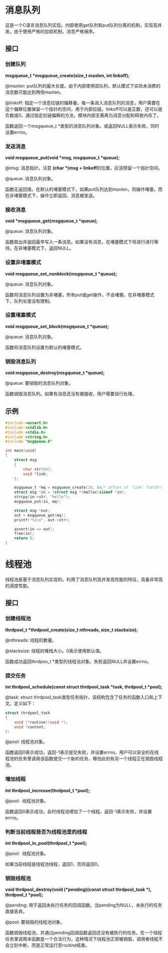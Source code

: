 # 消息队列
这是一个C语言消息队列实现。内部使用get队列和put队列分离的机制，实现高并发。由于使用严格的加锁机制，消息严格保序。
## 接口
### 创建队列
**msgqueue_t \*msgqueue_create(size_t maxlen, int linkoff);**  

@maxlen: put队列的最大长度。由于内部使用双队列，默认模式下实际未消费的消息数可能达到两倍maxlen。  

@linkoff: 指定一个消息拉链的偏移量。每一条进入消息队列的消息，用户需要在这个偏移位置保留一个指针的空间，用于内部拉链。linkoff可以是正数，还可以是负数或0。通过指定拉链偏移的方法，模块内部无需再为消息分配和释放内存了。    

函数返回一个msgqueue_t \*类型的消息队列对象。或返回NULL表示失败，同时设置errno。  

### 发送消息
**void msgqueue_put(void \*msg, msgqueue_t \*queue);**  

@msg: 消息指针。注意 **(char \*)msg + linkoff**的位置，应该预留一个指针空间。  

@queue: 消息队列对象。  

函数无返回值。在默认的堵塞模式下，如果put队列达到maxlen，则操作堵塞。而在非堵塞模式下，操作立即返回，消息被发送。  

### 接收消息
**void \*msgqueue_get(msgqueue_t \*queue);**

@queue: 消息队列对象。  

函数取出并返回最早写入一条消息。如果没有消息，在堵塞模式下将进行进行等待。在非堵塞模式下，返回NULL。  

### 设置非堵塞模式
**void msgqueue_set_nonblock(msgqueue_t \*queue);**  

@queue: 消息队列对象。  

函数将消息队列设置为非堵塞。所有put或get操作，不会堵塞。在非堵塞模式下，队列长度没有限制。  

### 设置堵塞模式
**void msgqueue_set_block(msgqueue_t \*queue);**  

@queue: 消息队列对象。  

函数将消息队列设置为默认的堵塞模式。  

### 销毁消息队列
**void msgqueue_destroy(msgqueue_t \*queue);**

@queue: 要销毁的消息队列对象。  

函数销毁消息队列。如果有消息还没有被接收，用户需要自行处理。  

## 示例
~~~c
#include <assert.h>
#include <stdlib.h>
#include <stdio.h>
#include <string.h>
#include "msgqueue.h"

int main(void)
{
    struct msg
    {     
        char str[64];
        void *link;
    };

    msgqueue_t *mq = msgqueue_create(10, 64/* offset of 'link' field*/);
    struct msg *in = (struct msg *)malloc(sizeof *in);
    strcpy(in->str, "hello");
    msgqueue_put(in, mq);

    struct msg *out;
    out = msgqueue_get(mq);
    printf("%s\n", out->str);

    assert(in == out);
    free(in);
    return 0;
}
~~~

# 线程池
线程池是基于消息队列实现的。利用了消息队列高并发高性能的特征，具备非常高的调度性能。  
## 接口
### 创建线程池
**thrdpool_t \*thrdpool_create(size_t nthreads, size_t stacksize);**  

@nthreads: 线程的数量。  

@stacksize: 线程的堆栈大小。0表示使用默认值。  

函数成功返回thrdpoo_t \*类型的线程池对象。失败返回NULL并设置errno。  

### 提交任务
**int thrdpool_schedule(const struct thrdpool_task \*task, thrdpool_t \*pool);**  

@task: struct thrdpool_task类型任务指针，该结构包含了任务的函数入口和上下文。定义如下：  
~~~c
struct thrdpool_task
{
    void (*routine)(void *);
    void *context;
};
~~~
@pool: 线程池对象。  

函数返回0表示成功，返回-1表示提交失败，并设置errno。用户可以安全的在线程池的任务里调用该函数提交一个新的任务，哪怕此刻有另一个线程正在销毁线程池。  

### 增加线程
**int thrdpool_increase(thrdpool_t \*pool);**

@pool:  线程池对象。  

函数返回0表示成功，此时线程池增加了一个线程。返回-1表示失败，并设置errno。  

### 判断当前线程是否为线程池里的线程

**int thrdpool_in_pool(thrdpool_t \*pool);**  

@pool:  线程池对象。  

如果当前线程是线程池线程，返回1，否则返回0。  

### 销毁线程池
**void thrdpool_destroy(void (\*pending)(const struct thrdpool_task \*), thrdpool_t \*pool);**  

@pending: 用于返回未执行任务的回调函数。当pending为NULL，未执行的任务直接丢弃。  

@pool: 要销毁的线程池对象。  

函数销毁线程池，并通过pending回调函数返回还没有被执行的任务。在一个线程任务里调用本函数是一个合法行为，这种情况下线程池正常被销毁，调用者线程不会立刻中断，而是正常运行至routine结束。  


